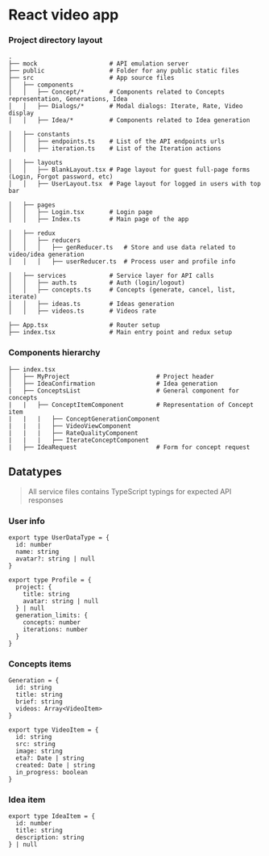 # React video app

### Project directory layout

    .
    ├── mock                    # API emulation server
    ├── public                  # Folder for any public static files
    ├── src                     # App source files
    │   ├── components          
    │   │   ├── Concept/*       # Components related to Concepts representation, Generations, Idea
    │   │   ├── Dialogs/*       # Modal dialogs: Iterate, Rate, Video display
    │   │   ├── Idea/*          # Components related to Idea generation

    │   ├── constants           
    │   │   ├── endpoints.ts    # List of the API endpoints urls
    │   │   ├── iteration.ts    # List of the Iteration actions

    │   ├── layouts           
    │   │   ├── BlankLayout.tsx # Page layout for guest full-page forms (Login, Forgot password, etc)
    │   │   ├── UserLayout.tsx  # Page layout for logged in users with top bar

    │   ├── pages           
    │   │   ├── Login.tsx       # Login page
    │   │   ├── Index.ts        # Main page of the app

    │   ├── redux
    │   │   ├── reducers       
    │   │   │   ├── genReducer.ts   # Store and use data related to video/idea generation
    │   │   │   ├── userReducer.ts  # Process user and profile info

    │   ├── services            # Service layer for API calls
    │   │   ├── auth.ts         # Auth (login/logout)
    │   │   ├── concepts.ts     # Concepts (generate, cancel, list, iterate)
    │   │   ├── ideas.ts        # Ideas generation
    │   │   ├── videos.ts       # Videos rate

    ├── App.tsx                 # Router setup
    ├── index.tsx               # Main entry point and redux setup

### Components hierarchy
    ├── index.tsx                  
    │   ├── MyProject                        # Project header
    │   ├── IdeaConfirmation                 # Idea generation
    |   ├── ConceptsList                     # General component for concepts
    |   |   ├── ConceptItemComponent         # Representation of Concept item
    |   |   |   ├── ConceptGenerationComponent
    |   |   |   ├── VideoViewComponent
    |   |   |   ├── RateQualityComponent
    |   |   |   ├── IterateConceptComponent
    |   ├── IdeaRequest                      # Form for concept request


## Datatypes

> All service files contains TypeScript typings for expected API responses

### User info
```
export type UserDataType = {
  id: number
  name: string
  avatar?: string | null
}

export type Profile = {
  project: {
    title: string
    avatar: string | null
  } | null
  generation_limits: {
    concepts: number
    iterations: number
  }
}
```

### Concepts items
```
Generation = {
  id: string
  title: string
  brief: string
  videos: Array<VideoItem>
}

export type VideoItem = {
  id: string
  src: string
  image: string
  eta?: Date | string
  created: Date | string
  in_progress: boolean
}
```

### Idea item
```
export type IdeaItem = {
  id: number
  title: string
  description: string
} | null
```
